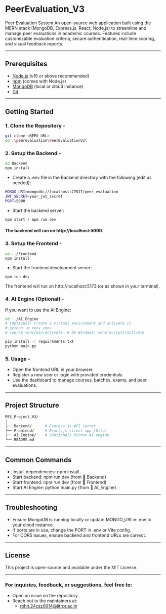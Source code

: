 # PeerEvaluation_V3

Peer Evaluation System An open-source web application built using the MERN stack (MongoDB, Express.js, React, Node.js) to streamline and manage peer evaluations in academic courses.  Features include customizable evaluation criteria, secure authentication, real-time scoring, and visual feedback reports.

---

## Prerequisites

- [Node.js](https://nodejs.org/) (v16 or above recommended)
- [npm](https://www.npmjs.com/) (comes with Node.js)
- [MongoDB](https://www.mongodb.com/try/download/community) (local or cloud instance)
- [Git](https://git-scm.com/)

---

## Getting Started

### 1. Clone the Repository -

```bash
git clone <REPO_URL>
cd .\peerevaluation\PeerEvaluationV3\
```

### 2. Setup the Backend -

```bash
cd Backend
npm install
```

* Create a .env file in the Backend directory with the following (edit as needed):
```bash
MONGO_URI=mongodb://localhost:27017/peer_evaluation
JWT_SECRET=your_jwt_secret
PORT=5000
```

* Start the backend server:
```bash
npm start / npm run dev
```
#### The backend will run on http://localhost:5000.

### 3. Setup the Frontend -
```bash
cd ../Frontend
npm install
```

* Start the frontend development server:
```bash
npm run dev
```
The frontend will run on http://localhost:5173 (or as shown in your terminal).

### 4. AI Engine (Optional) -
If you want to use the AI Engine:
```bash
cd ../AI_Engine
# (Optional) Create a virtual environment and activate it
# python -m venv venv
# source venv/bin/activate  # On Windows: venv\Scripts\activate

pip install -r requirements.txt
python main.py
```

### 5. Usage -
* Open the frontend URL in your browser.
* Register a new user or login with provided credentials.
* Use the dashboard to manage courses, batches, exams, and peer evaluations.

---
## Project Structure
```bash
PES_Project_V3/
│
├── Backend/      # Express.js API server
├── Frontend/     # React.js client app (Vite)
├── AI_Engine/    # (Optional) Python AI engine
└── README.md
```

---
## Common Commands
* Install dependencies: npm install
* Start backend: npm run dev (from 📁 Backend)
* Start frontend: npm run dev (from 📁 Frontend)
* Start AI Engine: python main.py (from 📁 AI_Engine)

---
## Troubleshooting
* Ensure MongoDB is running locally or update MONGO_URI in .env to your cloud instance.
* If ports are in use, change the PORT in .env or Vite config.
* For CORS issues, ensure backend and frontend URLs are correct.

---
## License
This project is open-source and available under the MIT License.

---
### For inquiries, feedback, or suggestions, feel free to:

* Open an issue on the repository.
* Reach out to the maintainers at:
    - rohit.24csz0014@iitrpr.ac.in